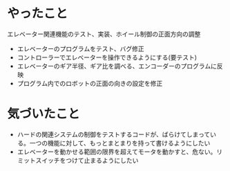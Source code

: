 # やったこと
エレベーター関連機能のテスト、実装、ホイール制御の正面方向の調整
- エレベーターのプログラムをテスト、バグ修正
- コントローラーでエレベーターを操作できるようにする(要テスト)
- エレベーターのギア半径、ギア比を調べる、エンコーダーのプログラムに反映
- プログラム内でのロボットの正面の向きの設定を修正
# 気づいたこと
- ハードの関連システムの制御をテストするコードが、ばらけてしまっている。一つの機能に対して、もっとまとまりを持って書けるようにしたい
- エレベーターを動かせる範囲の限界を超えてモータを動かすと、危ない。リミットスイッチをつけて止まるようにしたい